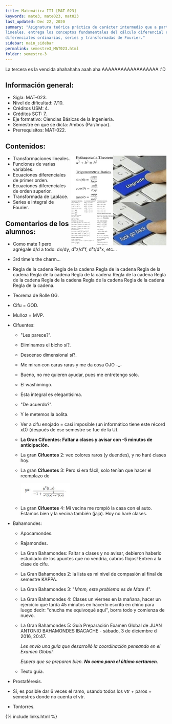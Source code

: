 ```yaml
---
title: Matemática III [MAT-023]
keywords: mate3, mate023, mat023
last_updated: Dec 22, 2020
summary: "Asignatura teórica práctica de carácter intermedio que a partir de una introducción a las transformaciones
lineales, entrega los conceptos fundamentales del cálculo diferencial en varias variables, ecuaciones
diferenciales ordinarias, series y transformadas de Fourier."
sidebar: main_sidebar
permalink: semestre3_MAT023.html
folder: semestre-3
---
```


La tercera es la vencida ahahahaha aaah aha AAAAAAAAAAAAAAAAAA :'D

## Información general:

- Sigla: MAT-023.
- Nivel de dificultad: 7/10.
- Créditos USM: 4.
- Créditos SCT: 7.
- Eje formativo: Ciencias Básicas de la Ingeniería.
- Semestre en que se dicta: Ambos (Par/Impar).
- Prerrequisitos: MAT-022.

## Contenidos:

<img align= "right" width= "300" height= "280" src= "images/semestre-3/mate3-meme1.jpg">

- Transformaciones lineales.
- Funciones de varias variables.
- Ecuaciones diferenciales de primer orden.
- Ecuaciones diferenciales de orden superior.
- Transformada de Laplace.
- Series e integral de Fourier.

## Comentarios de los alumnos:

- Como mate 1 pero agrégale d/d a todo: dx/dy, d²z/d²f, d²t/d²x, etc...

- 3rd time's the charm...

- Regla de la cadena Regla de la cadena Regla de la cadena Regla de la cadena Regla de la cadena Regla de la cadena Regla de la cadena Regla de la cadena Regla de la cadena Regla de la cadena Regla de la cadena Regla de la cadena.

- Teorema de Rolle GG.

- Cifu = GOD.
  
- Muñoz = MVP.
  
- Cifuentes:

  - "Les parece?".

  - Eliminamos el bicho si?.

  - Descenso dimensional si?.

  - Me miran con caras raras y me da cosa OJO -_-

  - Bueno, no me quieren ayudar, pues me entretengo solo.

  - El washimingo.

  - Esta integral es elegantísima.

  - "De acuerdo?".

  - Y le metemos la bolita.

  - Ver a cifu enojado = casi imposible (un informático tiene este récord xD) (después de ese semestre se fue de la U).

  - **La Gran Cifuentes: Faltar a clases y avisar con -5 minutos de anticipación.**

  - La gran **Cifuentes** 2: veo colores raros (y duendes), y no haré clases hoy.

  - La gran **Cifuentes** 3: Pero si era fácil, solo tenían que hacer el reemplazo de

    <div class='text-center mb-3'>
        <img src="images/semestre-3/mate3-meme2.jpg" alt="collapse" height="auto">
    </div>
  - La gran **Cifuentes** 4: Mi vecina me rompió la casa con el auto. Estamos bien y la vecina también (jaja). Hoy no haré clases.

- Bahamondes:
  - Apocamondes.
  - Rajamondes.
  - La Gran Bahamondes: Faltar a clases y no avisar, debieron haberlo estudiado de los apuntes que no vendría, cabros flojos! Entren a la clase de cifu.
  - La Gran Bahamondes 2: la lista es mi nivel de compasión al final de semestre KAPPA.
  - La Gran Bahamondes 3: "*Mmm, este problema es de Mate 4*".
  - La Gran Bahamondes 4: Clases un viernes en la mañana, hacer un ejercicio que tarda 45 minutos en hacerlo escrito en chino para luego decir: "chucha me equivoqué aquí", borra todo y comienza de nuevo.
  - La Gran Bahamondes 5: Guía Preparación Examen Global de JUAN ANTONIO BAHAMONDES IBACACHE - sábado, 3 de diciembre d 2016, 20:47.

    *Les envío una guía que desarrolló la coordinación pensando en el Examen Global.*

    *Espero que se preparen bien. **No como para el último certamen***.
  - Texto guía.
- Prostaféresis.
- Sí, es posible dar 6 veces el ramo, usando todos los vtr + paros + semestres donde no cuenta el vtr.
- Tontorres.

{% include links.html %}